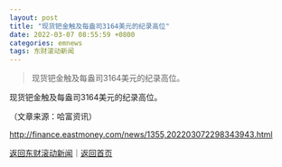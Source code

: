```yaml
---
layout: post
title: "现货钯金触及每盎司3164美元的纪录高位"
date: 2022-03-07 08:55:59 +0800
categories: emnews
tags: 东财滚动新闻
---
```

> 现货钯金触及每盎司3164美元的纪录高位。

<p>现货钯金触及每盎司3164美元的纪录高位。</p><p class="em_media">（文章来源：哈富资讯）</p>

<http://finance.eastmoney.com/news/1355,202203072298343943.html>

[返回东财滚动新闻](//finews.withounder.com/emnews/)｜[返回首页](//finews.withounder.com/)